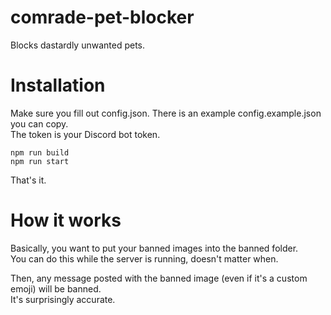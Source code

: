 # comrade-pet-blocker
Blocks dastardly unwanted pets.


# Installation
Make sure you fill out config.json. There is an example config.example.json you can copy.  
The token is your Discord bot token.  

`npm run build`  
`npm run start`  

That's it.

# How it works
Basically, you want to put your banned images into the banned folder.  
You can do this while the server is running, doesn't matter when.  

Then, any message posted with the banned image (even if it's a custom emoji) will be banned.  
It's surprisingly accurate.
